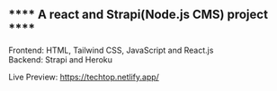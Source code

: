 **** A react and Strapi(Node.js CMS) project ****
-----------------------------------------------------

Frontend: HTML, Tailwind CSS, JavaScript and React.js    
Backend: Strapi and Heroku

Live Preview: https://techtop.netlify.app/

